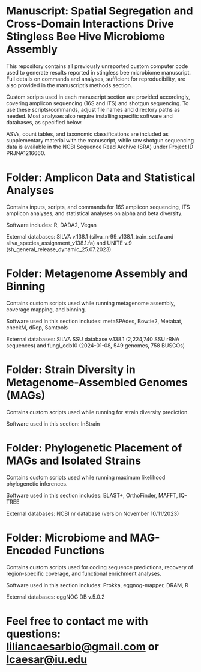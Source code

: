 # Manuscript: Spatial Segregation and Cross-Domain Interactions Drive Stingless Bee Hive Microbiome Assembly

This repository contains all previously unreported custom computer code used to generate results reported in stingless bee microbiome manuscript. Full details on commands and analyses, sufficient for reproducibility, are also provided in the manuscript’s methods section.

Custom scripts used in each manuscript section are provided accordingly, covering amplicon sequencing (16S and ITS) and shotgun sequencing. To use these scripts/commands, adjust file names and directory paths as needed. Most analyses also require installing specific software and databases, as specified below.

ASVs, count tables, and taxonomic classifications are included as supplementary material with the manuscript, while raw shotgun sequencing data is available in the NCBI Sequence Read Archive (SRA) under Project ID PRJNA1216660.

# Folder: Amplicon Data and Statistical Analyses
Contains inputs, scripts, and commands for 16S amplicon sequencing, ITS amplicon analyses, and statistical analyses on alpha and beta diversity.

Software includes: R, DADA2, Vegan

External databases: SILVA v.138.1 (silva_nr99_v138.1_train_set.fa and silva_species_assignment_v138.1.fa) and UNITE v.9 (sh_general_release_dynamic_25.07.2023)

# Folder: Metagenome Assembly and Binning
Contains custom scripts used while running metagenome assembly, coverage mapping, and binning.

Software used in this section includes: metaSPAdes, Bowtie2, Metabat, checkM, dRep, Samtools

External databases: SILVA SSU database v.138.1 (2,224,740 SSU rRNA sequences) and fungi_odb10 (2024-01-08, 549 genomes, 758 BUSCOs)

# Folder: Strain Diversity in Metagenome-Assembled Genomes (MAGs)
Contains custom scripts used while running for strain diversity prediction.

Software used in this section: InStrain

# Folder: Phylogenetic Placement of MAGs and Isolated Strains
Contains custom scripts used while running maximum likelihood phylogenetic inferences.

Software used in this section includes: BLAST+, OrthoFinder, MAFFT, IQ-TREE

External databases: NCBI nr database (version November 10/11/2023)

# Folder: Microbiome and MAG-Encoded Functions
Contains custom scripts used for coding sequence predictions, recovery of region-specific coverage, and functional enrichment analyses.

Software used in this section includes: Prokka, eggnog-mapper, DRAM, R

External databases: eggNOG DB v.5.0.2

# Feel free to contact me with questions: liliancaesarbio@gmail.com or lcaesar@iu.edu
